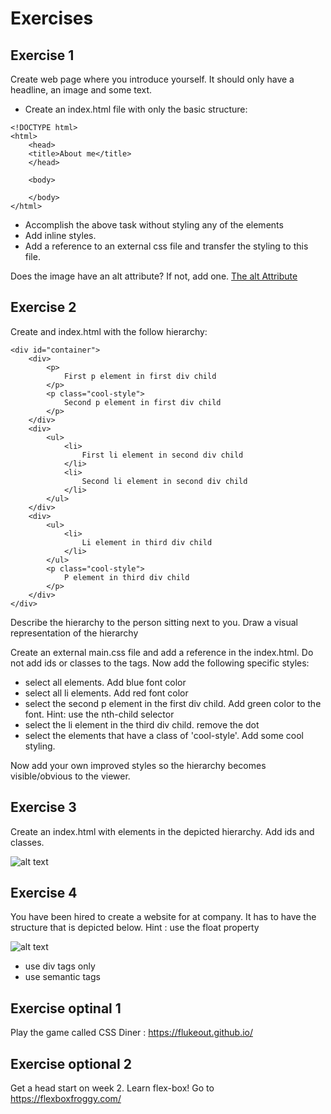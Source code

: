 
# Exercises

## Exercise 1
Create web page where you introduce yourself. It should only have a headline, an image and some text.
- Create an index.html file with only the basic structure: 

``` 
<!DOCTYPE html>
<html>
    <head>
    <title>About me</title>
    </head>

    <body>

    </body>
</html>
```
- Accomplish the above task without styling any of the elements
- Add inline styles.
- Add a reference to an external css file and transfer the styling to this file.

Does the image have an alt attribute? If not, add one.
[The alt Attribute](https://www.w3schools.com/html/html_images.asp)

## Exercise 2

Create and index.html with the follow hierarchy:

```
<div id="container">
    <div>
        <p>
            First p element in first div child
        </p>
        <p class="cool-style">
            Second p element in first div child
        </p>
    </div>
    <div>
        <ul>
            <li>
                First li element in second div child
            </li>
            <li>
                Second li element in second div child
            </li>
        </ul>
    </div>
    <div>
        <ul>
            <li>
                Li element in third div child
            </li>
        </ul>
        <p class="cool-style">
            P element in third div child
        </p>
    </div>
</div>

```
Describe the hierarchy to the person sitting next to you. Draw a visual representation of the hierarchy

Create an external main.css file and add a reference in the index.html.
Do not add ids or classes to the tags. Now add the following specific styles:

- select all elements. Add blue font color
- select all li elements. Add red font color
- select the second p element in the first div child. Add green color to the font. Hint: use the nth-child selector 
- select the li element in the third div child. remove the dot
- select the elements that have a class of 'cool-style'. Add some cool styling. 


Now add your own improved styles so the hierarchy becomes visible/obvious to the viewer.

## Exercise 3

Create an index.html with elements in the depicted hierarchy. Add ids and classes.

![alt text](https://github.com/senner007/temp/blob/master/Hierarchy-1.png "Logo Title Text 1")


## Exercise 4

You have been hired to create a website for at company. It has to have the structure that is depicted below. Hint : use the float property

![alt text](https://github.com/senner007/temp/blob/master/img_sem_elements.png "Logo Title Text 1")

- use div tags only
- use semantic tags
  
## Exercise optinal 1

Play the game called CSS Diner : https://flukeout.github.io/

## Exercise optional 2

Get a head start on week 2. Learn flex-box!
Go to https://flexboxfroggy.com/
  
